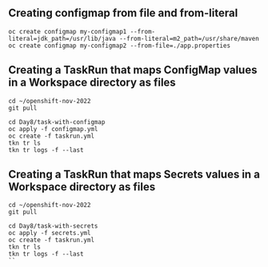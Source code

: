 ## Creating configmap from file and from-literal
```
oc create configmap my-configmap1 --from-literal=jdk_path=/usr/lib/java --from-literal=m2_path=/usr/share/maven
oc create configmap my-configmap2 --from-file=./app.properties
```

## Creating a TaskRun that maps ConfigMap values in a Workspace directory as files
```
cd ~/openshift-nov-2022
git pull

cd Day8/task-with-configmap
oc apply -f configmap.yml
oc create -f taskrun.yml
tkn tr ls
tkn tr logs -f --last
```

## Creating a TaskRun that maps Secrets values in a Workspace directory as files
```
cd ~/openshift-nov-2022
git pull

cd Day8/task-with-secrets
oc apply -f secrets.yml
oc create -f taskrun.yml
tkn tr ls
tkn tr logs -f --last
``
